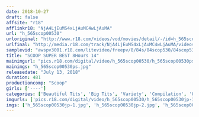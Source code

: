 ```yaml
---
date: 2018-10-27
draft: false
affsite: "r18"
afflinkr18: "NjA4LjEuMS4xLjAuMC4wLjAuMA"
url: "h_565scop00530"
urloriginal: "http://www.r18.com/videos/vod/movies/detail/-/id=h_565scop00530"
urlfinal: "http://media.r18.com/track/NjA4LjEuMS4xLjAuMC4wLjAuMA/videos/vod/movies/detail/-/id=h_565scop00530"
samplevid: "awspv3001.r18.com/litevideo/freepv/8/84s/84scop530/84scop530_dmb_w.mp4"
title: "SCOOP SUPER BEST 8Hours 14"
mainimgurl: "pics.r18.com/digital/video/h_565scop00530/h_565scop00530ps.jpg"
mainimgs: "h_565scop00530ps.jpg"
releasedate: "July 13, 2018"
duration: 481
productioncomp: "Scoop"
girls: ['----']
categories: ['Beautiful Tits', 'Big Tits', 'Variety', 'Compilation', 'Over 4 Hours', 'Hi-Def']
imgurls: ['pics.r18.com/digital/video/h_565scop00530/h_565scop00530jp-1.jpg', 'pics.r18.com/digital/video/h_565scop00530/h_565scop00530jp-2.jpg', 'pics.r18.com/digital/video/h_565scop00530/h_565scop00530jp-3.jpg', 'pics.r18.com/digital/video/h_565scop00530/h_565scop00530jp-4.jpg', 'pics.r18.com/digital/video/h_565scop00530/h_565scop00530jp-5.jpg', 'pics.r18.com/digital/video/h_565scop00530/h_565scop00530jp-6.jpg', 'pics.r18.com/digital/video/h_565scop00530/h_565scop00530jp-7.jpg', 'pics.r18.com/digital/video/h_565scop00530/h_565scop00530jp-8.jpg', 'pics.r18.com/digital/video/h_565scop00530/h_565scop00530jp-9.jpg', 'pics.r18.com/digital/video/h_565scop00530/h_565scop00530jp-10.jpg', 'pics.r18.com/digital/video/h_565scop00530/h_565scop00530jp-11.jpg', 'pics.r18.com/digital/video/h_565scop00530/h_565scop00530jp-12.jpg', 'pics.r18.com/digital/video/h_565scop00530/h_565scop00530jp-13.jpg', 'pics.r18.com/digital/video/h_565scop00530/h_565scop00530jp-14.jpg', 'pics.r18.com/digital/video/h_565scop00530/h_565scop00530jp-15.jpg', 'pics.r18.com/digital/video/h_565scop00530/h_565scop00530jp-16.jpg', 'pics.r18.com/digital/video/h_565scop00530/h_565scop00530jp-17.jpg', 'pics.r18.com/digital/video/h_565scop00530/h_565scop00530jp-18.jpg', 'pics.r18.com/digital/video/h_565scop00530/h_565scop00530jp-19.jpg', 'pics.r18.com/digital/video/h_565scop00530/h_565scop00530jp-20.jpg']
imgs: ['h_565scop00530jp-1.jpg', 'h_565scop00530jp-2.jpg', 'h_565scop00530jp-3.jpg', 'h_565scop00530jp-4.jpg', 'h_565scop00530jp-5.jpg', 'h_565scop00530jp-6.jpg', 'h_565scop00530jp-7.jpg', 'h_565scop00530jp-8.jpg', 'h_565scop00530jp-9.jpg', 'h_565scop00530jp-10.jpg', 'h_565scop00530jp-11.jpg', 'h_565scop00530jp-12.jpg', 'h_565scop00530jp-13.jpg', 'h_565scop00530jp-14.jpg', 'h_565scop00530jp-15.jpg', 'h_565scop00530jp-16.jpg', 'h_565scop00530jp-17.jpg', 'h_565scop00530jp-18.jpg', 'h_565scop00530jp-19.jpg', 'h_565scop00530jp-20.jpg']
---
```

